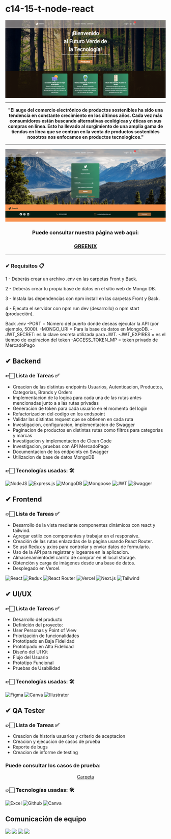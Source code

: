 # c14-15-t-node-react 
<img align="center" src="/client/ecomerce-green/public/img/homepage.png">

<hr/>
<p align="center">
<strong>"El auge del comercio electrónico de productos sostenibles ha sido una tendencia en constante crecimiento en los últimos años. Cada vez más consumidores están buscando alternativas ecológicas y éticas en sus compras en línea. Esto ha llevado al surgimiento de una amplia gama de tiendas en línea que se centran en la venta de productos sostenibles nosotros nos enfocamos en productos tecnologicos."</strong>
</p>

<hr/>

<img align="center" src="/client/ecomerce-green/public/img/login.png">

<h3 align="center"  ><b>Puede consultar nuestra página web aquí:</b></h3>
<h3 align="center" style="color: #D39245;
"><a href="https://c14-15-t-node-react.vercel.app/" target="_blank" rel="noopener noreferrer"> GREENIX</a></h3>

<hr/>

### ✔ Requisitos 📋
1 - Deberás crear un archivo .env en las carpetas Front y Back.

2 - Deberás crear tu propia base de datos en el sitio web de Mongo DB.

3 - Instala las dependencias con npm install en las carpetas Front y Back.

4 - Ejecuta el servidor con npm run dev (desarrollo) o npm start (producción).



Back .env
-PORT = Número del puerto donde deseas ejecutar la API (por ejemplo, 5000).
-MONGO_URI = Para la base de datos en MongoDB.
-JWT_SECRET: es la clave secreta utilizada para JWT.
-JWT_EXPIRES = es el tiempo de expiracion del token
-ACCESS_TOKEN_MP = token privado de MercadoPago

## ✔ Backend
### 👉🏻 Lista de Tareas ✅
- Creacion de las distintas endpoints Usuarios, Autenticacion, Productos, Categorias, Brands y Orders
- Implementacion de la logica para cada una de las rutas antes mencionadas junto a a las rutas privadas
- Generacion de token para cada usuario en el momento del login
- Refactorizacion del codigo en los endspoint
- Validar las distintas request que se obtienen en cada ruta
- Investigacion, configuracion, implementacion de Swagger
- Paginacion de productos en distintas rutas como filtros para categorias y marcas
- Investigacion y implementacion de Clean Code
- Investigacion, pruebas con API MercadoPago
- Documentacion de los endpoints en Swagger
- Utilizacion de base de datos MongoDB

### 👉🏻 Tecnologías usadas: 🛠️
![NodeJS](https://img.shields.io/badge/Node.js-6DA55F?style=for-the-badge&logo=Node.js&logoColor=white) ![Express.js](https://img.shields.io/badge/Express.js-%23404d59.svg?style=for-the-badge&logo=Express&logoColor=%2361DAFB)  ![MongoDB](https://img.shields.io/badge/MongoDB-%234ea94b.svg?style=for-the-badge&logo=MongoDB&logoColor=white) ![Mongoose](https://img.shields.io/badge/Mongoose-%2320232a.svg?style=for-the-badge&logo=Mongoose&logoColor=%%2361DAFB) ![JWT](https://img.shields.io/badge/JWT-blue.svg?style=for-the-badge&logo=JWT&logoColor=%blue) ![Swagger](https://img.shields.io/badge/Swagger-%2385EA2D.svg?style=for-the-badge&logo=Swagger&logoColor=white)


## ✔ Frontend

### 👉🏻 Lista de Tareas ✅

- Desarrollo de la vista mediante componentes dinámicos con react y tailwind.
- Agregar estilo con componentes y trabajar en el responsive.
- Creación de las rutas enlazadas de la página usando React Router.
- Se usó  Redux y axios para controlar y enviar datos de formulario.
- Uso de la API para registrar y logearse en la aplicacion.
- Almacenamientodel carrito de comprar en el local storage.
- Obtención y carga de imágenes desde una base de datos.
- Desplegado en Vercel.

![React](https://img.shields.io/badge/React-149eca?style=for-the-badge&logo=react&logoColor=fff) ![Redux](https://img.shields.io/badge/Redux-764abc?style=for-the-badge&logo=redux&logoColor=white) ![React Router](https://img.shields.io/badge/React_Router-000?style=for-the-badge&logo=reactrouter&logoColor=fff) ![Vercel](https://img.shields.io/badge/vercel%20-%23000000.svg?&style=for-the-badge&logo=vercel&logoColor=white) ![Next.js](https://img.shields.io/badge/Next.js-000000?style=for-the-badge&logo=next.js&logoColor=white)  ![Tailwind](https://img.shields.io/badge/Tailwind_CSS-38B2AC?style=for-the-badge&logo=tailwind-css&logoColor=white)


## ✔ UI/UX

### 👉🏻 Lista de Tareas ✅

- Desarrollo del producto
- Definición del proyecto:
- User Personas y Point of View 
- Priorización de funcionalidades
- Prototipado en Baja Fidelidad
- Prototipado en Alta Fidelidad
- Diseño del UI Kit
- Flujo del Usuario
- Prototipo Funcional
- Pruebas de Usabilidad

### 👉🏻 Tecnologías usadas: 🛠️

![Figma](https://img.shields.io/badge/Figma-%23F24E1E.svg?style=for-the-badge&logo=Figma&logoColor=white) ![Canva](https://img.shields.io/badge/Canva-%2300C4CC.svg?&style=for-the-badge&logo=Canva&logoColor=white) ![Illustrator](https://img.shields.io/badge/Illustrator-%23FF9A00.svg?style=for-the-badge&logo=Adobe-Illustrator&logoColor=white)

## ✔ QA Tester

### 👉🏻 Lista de Tareas ✅
- Creacion de historia usuarios y criterio de aceptacion
- Creacion y ejecucion de casos de prueba 
- Reporte de bugs
- Creacion de informe de testing


<h3 ><b>Puede consultar los casos de prueba:</b></h3>

<p align="center" style="color: #D39245;
"><a href="https://drive.google.com/drive/folders/1VzayqzVrN_cvNzZ3lCnRGhDj9Fp9Pcow" target="_blank" > Carpeta </a></p>

### 👉🏻 Tecnologías usadas: 🛠️
![Excel](https://img.shields.io/badge/Microsoft_Excel-217346?style=for-the-badge&logo=microsoft-excel&logoColor=white) ![Github](https://img.shields.io/badge/GitHub-100000?style=for-the-badge&logo=github&logoColor=white) ![Canva](https://img.shields.io/badge/Canva-%2300C4CC.svg?&style=for-the-badge&logo=Canva&logoColor=white)

## Comunicación de equipo

[![](https://img.shields.io/badge/Discord-5865F2?style=for-the-badge&logo=Discord&logoColor=fff)](https://discord.gg/dyxDxw8w)  [![](https://img.shields.io/badge/Slack-%23ED8B00?style=for-the-badge&logo=Slack&logoColor=fff)](https://slack.com/intl/es-pe/) [![](https://img.shields.io/badge/Google_Meet-00897B?style=for-the-badge&logo=Google-Meet&logoColor=fff)](https://meet.google.com/) [![](https://img.shields.io/badge/WhatsApp-25D366?style=for-the-badge&logo=WhatsApp&logoColor=fff)](https://web.whatsapp.com/)
